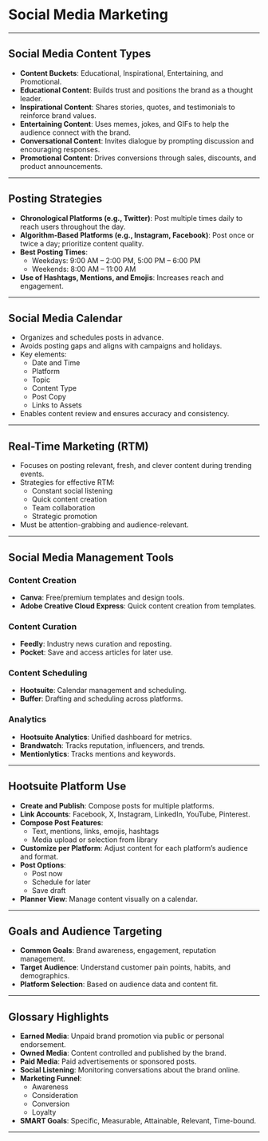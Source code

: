 # Social Media Marketing 

---

## Social Media Content Types

- **Content Buckets**: Educational, Inspirational, Entertaining, and Promotional.
- **Educational Content**: Builds trust and positions the brand as a thought leader.
- **Inspirational Content**: Shares stories, quotes, and testimonials to reinforce brand values.
- **Entertaining Content**: Uses memes, jokes, and GIFs to help the audience connect with the brand.
- **Conversational Content**: Invites dialogue by prompting discussion and encouraging responses.
- **Promotional Content**: Drives conversions through sales, discounts, and product announcements.

---

## Posting Strategies

- **Chronological Platforms (e.g., Twitter)**: Post multiple times daily to reach users throughout the day.
- **Algorithm-Based Platforms (e.g., Instagram, Facebook)**: Post once or twice a day; prioritize content quality.
- **Best Posting Times**:
  - Weekdays: 9:00 AM – 2:00 PM, 5:00 PM – 6:00 PM
  - Weekends: 8:00 AM – 11:00 AM
- **Use of Hashtags, Mentions, and Emojis**: Increases reach and engagement.

---

## Social Media Calendar

- Organizes and schedules posts in advance.
- Avoids posting gaps and aligns with campaigns and holidays.
- Key elements:
  - Date and Time
  - Platform
  - Topic
  - Content Type
  - Post Copy
  - Links to Assets
- Enables content review and ensures accuracy and consistency.

---

## Real-Time Marketing (RTM)

- Focuses on posting relevant, fresh, and clever content during trending events.
- Strategies for effective RTM:
  - Constant social listening
  - Quick content creation
  - Team collaboration
  - Strategic promotion
- Must be attention-grabbing and audience-relevant.

---

## Social Media Management Tools

### Content Creation
- **Canva**: Free/premium templates and design tools.
- **Adobe Creative Cloud Express**: Quick content creation from templates.

### Content Curation
- **Feedly**: Industry news curation and reposting.
- **Pocket**: Save and access articles for later use.

### Content Scheduling
- **Hootsuite**: Calendar management and scheduling.
- **Buffer**: Drafting and scheduling across platforms.

### Analytics
- **Hootsuite Analytics**: Unified dashboard for metrics.
- **Brandwatch**: Tracks reputation, influencers, and trends.
- **Mentionlytics**: Tracks mentions and keywords.

---

## Hootsuite Platform Use

- **Create and Publish**: Compose posts for multiple platforms.
- **Link Accounts**: Facebook, X, Instagram, LinkedIn, YouTube, Pinterest.
- **Compose Post Features**:
  - Text, mentions, links, emojis, hashtags
  - Media upload or selection from library
- **Customize per Platform**: Adjust content for each platform’s audience and format.
- **Post Options**:
  - Post now
  - Schedule for later
  - Save draft
- **Planner View**: Manage content visually on a calendar.

---

## Goals and Audience Targeting

- **Common Goals**: Brand awareness, engagement, reputation management.
- **Target Audience**: Understand customer pain points, habits, and demographics.
- **Platform Selection**: Based on audience data and content fit.

---

## Glossary Highlights

- **Earned Media**: Unpaid brand promotion via public or personal endorsement.
- **Owned Media**: Content controlled and published by the brand.
- **Paid Media**: Paid advertisements or sponsored posts.
- **Social Listening**: Monitoring conversations about the brand online.
- **Marketing Funnel**:
  - Awareness
  - Consideration
  - Conversion
  - Loyalty
- **SMART Goals**: Specific, Measurable, Attainable, Relevant, Time-bound.

---

